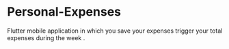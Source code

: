 # Personal-Expenses
Flutter mobile application in which  you save your expenses trigger your total expenses during the week .
